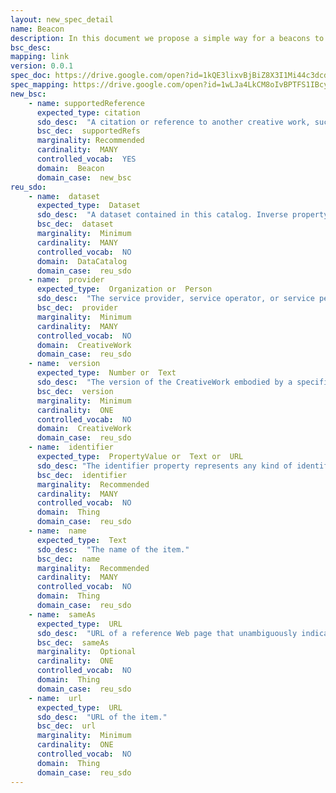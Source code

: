 ```yaml
---
layout: new_spec_detail
name: Beacon
description: In this document we propose a simple way for a beacons to self-describe their genetic variant cardinality service for better integration with other beacons within the beacon-network. It builds upon the Beacon service API and uses existing schema.org entities and properties.
bsc_desc:
mapping: link
version: 0.0.1
spec_doc: https://drive.google.com/open?id=1kQE3lixvBjBiZ8X3I1Mi44c3dcdgf4SshoGdNX5-_TE
spec_mapping: https://drive.google.com/open?id=1wLJa4LkCM8oIvBPTFS1IBcygRGBpSrAgNfRSEadVICo
new_bsc:
    - name: supportedReference
      expected_type: citation
      sdo_desc:  "A citation or reference to another creative work, such as another publication, web page, scholarly article, etc."
      bsc_dec:  supportedRefs
      marginality: Recommended 
      cardinality:  MANY 
      controlled_vocab:  YES 
      domain:  Beacon
      domain_case:  new_bsc
reu_sdo:
    - name:  dataset
      expected_type:  Dataset 
      sdo_desc:  "A dataset contained in this catalog. Inverse property: includedInDataCatalog."
      bsc_dec:  dataset 
      marginality:  Minimum 
      cardinality:  MANY 
      controlled_vocab:  NO 
      domain:  DataCatalog 
      domain_case:  reu_sdo 
    - name:  provider 
      expected_type:  Organization or  Person 
      sdo_desc:  "The service provider, service operator, or service performer; the goods producer. Another party (a seller) may offer those services or goods on behalf of the provider. A provider may also serve as the seller. Supersedes carrier." 
      bsc_dec:  provider 
      marginality:  Minimum 
      cardinality:  MANY 
      controlled_vocab:  NO 
      domain:  CreativeWork 
      domain_case:  reu_sdo 
    - name:  version 
      expected_type:  Number or  Text 
      sdo_desc:  "The version of the CreativeWork embodied by a specified resource."
      bsc_dec:  version 
      marginality:  Minimum 
      cardinality:  ONE 
      controlled_vocab:  NO 
      domain:  CreativeWork 
      domain_case:  reu_sdo 
    - name:  identifier 
      expected_type:  PropertyValue or  Text or  URL 
      sdo_desc: "The identifier property represents any kind of identifier for any kind of Thing, such as ISBNs, GTIN codes, UUIDs etc. Schema.org provides dedicated properties for representing many of these, either as textual strings or as URL (URI) links. See background notes for more details." 
      bsc_dec:  identifier 
      marginality:  Recommended 
      cardinality:  MANY 
      controlled_vocab:  NO 
      domain:  Thing 
      domain_case:  reu_sdo 
    - name:  name 
      expected_type:  Text 
      sdo_desc:  "The name of the item." 
      bsc_dec:  name 
      marginality:  Recommended 
      cardinality:  MANY 
      controlled_vocab:  NO 
      domain:  Thing 
      domain_case:  reu_sdo 
    - name:  sameAs 
      expected_type:  URL 
      sdo_desc:  "URL of a reference Web page that unambiguously indicates the item's identity. E.g. the URL of the item's Wikipedia page, Wikidata entry, or official website."
      bsc_dec:  sameAs 
      marginality:  Optional 
      cardinality:  ONE 
      controlled_vocab:  NO 
      domain:  Thing 
      domain_case:  reu_sdo 
    - name:  url 
      expected_type:  URL 
      sdo_desc:  "URL of the item."
      bsc_dec:  url 
      marginality:  Minimum 
      cardinality:  ONE 
      controlled_vocab:  NO 
      domain:  Thing 
      domain_case:  reu_sdo 
---
```









